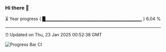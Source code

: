 ### Hi there 👋

⏳ Year progress { █▁▁▁▁▁▁▁▁▁▁▁▁▁▁▁▁▁▁▁▁▁▁▁▁▁▁▁▁▁ } 6.04 %

---

⏰ Updated on Thu, 23 Jan 2025 00:52:38 GMT

![Progress Bar CI](https://github.com/code-lakshay/GitHub-Actions-Demo/workflows/Progress%20Bar%20CI/badge.svg)
